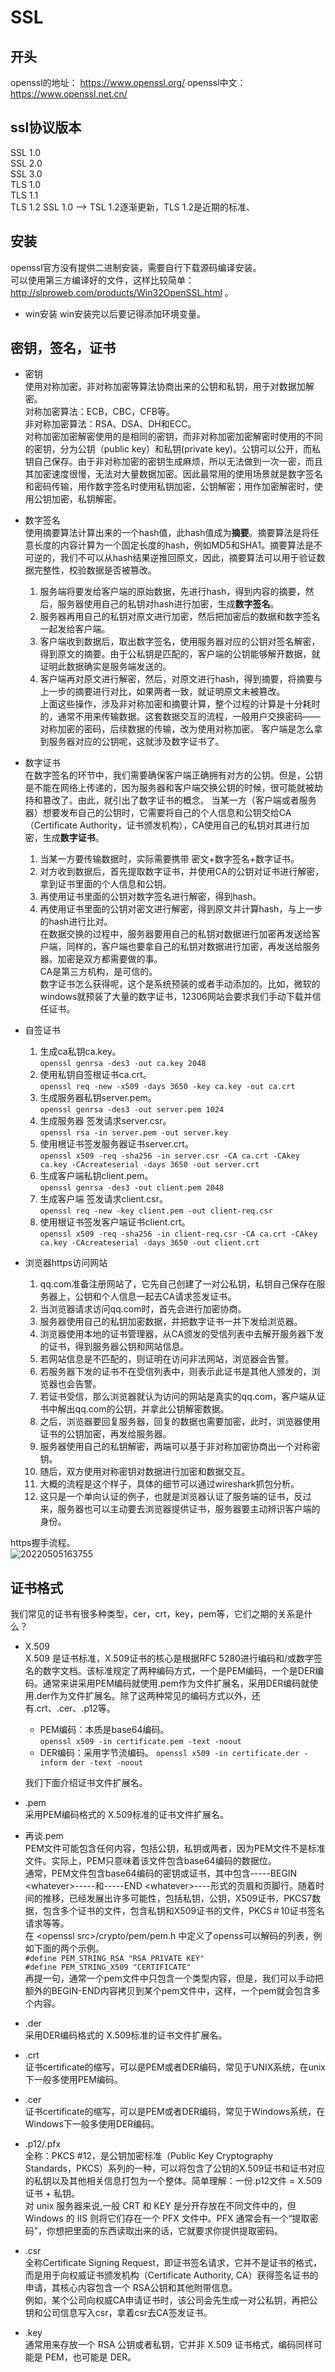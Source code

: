 # SSL

## 开头
openssl的地址： https://www.openssl.org/
openssl中文： https://www.openssl.net.cn/

## ssl协议版本
SSL 1.0  
SSL 2.0  
SSL 3.0  
TLS 1.0  
TLS 1.1  
TLS 1.2
SSL 1.0 --> TSL 1.2逐渐更新，TLS 1.2是近期的标准、  

## 安装
openssl官方没有提供二进制安装，需要自行下载源码编译安装。  
可以使用第三方编译好的文件，这样比较简单： http://slproweb.com/products/Win32OpenSSL.html 。

* win安装
  win安装完以后要记得添加环境变量。
## 密钥，签名，证书
* 密钥  
  使用对称加密，非对称加密等算法协商出来的公钥和私钥，用于对数据加解密。  
  对称加密算法：ECB，CBC，CFB等。  
  非对称加密算法：RSA、DSA、DH和ECC。  
  对称加密加密解密使用的是相同的密钥，而非对称加密加密解密时使用的不同的密钥，分为公钥（public key）和私钥(private key)。公钥可以公开，而私钥自己保存。由于非对称加密的密钥生成麻烦，所以无法做到一次一密，而且其加密速度很慢，无法对大量数据加密。因此最常用的使用场景就是数字签名和密码传输，用作数字签名时使用私钥加密，公钥解密；用作加密解密时，使用公钥加密，私钥解密。

* 数字签名  
  使用摘要算法计算出来的一个hash值，此hash值成为**摘要**。摘要算法是将任意长度的内容计算为一个固定长度的hash，例如MD5和SHA1。摘要算法是不可逆的，我们不可以从hash结果逆推回原文，因此，摘要算法可以用于验证数据完整性，校验数据是否被篡改。
  1. 服务端将要发给客户端的原始数据，先进行hash，得到内容的摘要，然后，服务器使用自己的私钥对hash进行加密，生成**数字签名**。
  2. 服务器再用自己的私钥对原文进行加密，然后把加密后的数据和数字签名一起发给客户端。
  3. 客户端收到数据后，取出数字签名，使用服务器对应的公钥对签名解密，得到原文的摘要。由于公私钥是匹配的，客户端的公钥能够解开数据，就证明此数据确实是服务端发送的。
  4. 客户端再对原文进行解密，然后，对原文进行hash，得到摘要，将摘要与上一步的摘要进行对比，如果两者一致，就证明原文未被篡改。  
  上面这些操作，涉及非对称加密和摘要计算，整个过程的计算是十分耗时的，通常不用来传输数据。这套数据交互的流程，一般用户交换密码——对称加密的密码，后续数据的传输，改为使用对称加密。
  客户端是怎么拿到服务器对应的公钥呢，这就涉及数字证书了。

* 数字证书  
  在数字签名的环节中，我们需要确保客户端正确拥有对方的公钥。但是，公钥是不能在网络上传递的，因为服务器和客户端交换公钥的时候，很可能就被劫持和篡改了。由此，就引出了数字证书的概念。
  当某一方（客户端或者服务器）想要发布自己的公钥时，它需要将自己的个人信息和公钥交给CA（Certificate Authority，证书颁发机构），CA使用自己的私钥对其进行加密，生成**数字证书**。
  1. 当某一方要传输数据时，实际需要携带 密文+数字签名+数字证书。
  2. 对方收到数据后，首先提取数字证书，并使用CA的公钥对证书进行解密，拿到证书里面的个人信息和公钥。
  3. 再使用证书里面的公钥对数字签名进行解密，得到hash。
  4. 再使用证书里面的公钥对密文进行解密，得到原文并计算hash，与上一步的hash进行比对。  
  在数据交换的过程中，服务器要用自己的私钥对数据进行加密再发送给客户端，同样的，客户端也要拿自己的私钥对数据进行加密，再发送给服务器。加密是双方都需要做的事。  
  CA是第三方机构，是可信的。  
  数字证书怎么获得呢，这个是系统预装的或者手动添加的。比如，微软的windows就预装了大量的数字证书，12306网站会要求我们手动下载并信任证书。
  
* 自签证书
  1. 生成ca私钥ca.key。  
   `openssl genrsa -des3 -out ca.key 2048`
  2. 使用私钥自签根证书ca.crt。  
   `openssl req -new -x509 -days 3650 -key ca.key -out ca.crt`
  3. 生成服务器私钥server.pem。  
   `openssl genrsa -des3 -out server.pem 1024`
  4. 生成服务器 签发请求server.csr。  
   `openssl rsa -in server.pem -out server.key`
  5. 使用根证书签发服务器证书server.crt。  
   `openssl x509 -req -sha256 -in server.csr -CA ca.crt -CAkey ca.key -CAcreateserial -days 3650 -out server.crt`
  6. 生成客户端私钥client.pem。  
   `openssl genrsa -des3 -out client.pem 2048`
  7. 生成客户端 签发请求client.csr。  
   `openssl req -new -key client.pem -out client-req.csr`
  8. 使用根证书签发客户端证书client.crt。  
   `openssl x509 -req -sha256 -in client-req.csr -CA ca.crt -CAkey ca.key -CAcreateserial -days 3650 -out client.crt`

* 浏览器https访问网站
  1. qq.com准备注册网站了，它先自己创建了一对公私钥，私钥自己保存在服务器上，公钥和个人信息一起去CA请求签发证书。
  2. 当浏览器请求访问qq.com时，首先会进行加密协商。
  3. 服务器使用自己的私钥加密数据，并把数字证书一并下发给浏览器。
  4. 浏览器使用本地的证书管理器，从CA颁发的受信列表中去解开服务器下发的证书，得到服务器公钥和网站信息。
  5. 若网站信息是不匹配的，则证明在访问非法网站，浏览器会告警。
  6. 若服务器下发的证书不在受信列表中，则表示此证书是其他人颁发的，浏览器也会告警。
  7. 若证书受信，那么浏览器就认为访问的网站是真实的qq.com，客户端从证书中解出qq.com的公钥，并拿此公钥解密数据。
  8. 之后，浏览器要回复服务器，回复的数据也需要加密，此时，浏览器使用证书的公钥加密，再发给服务器。
  9. 服务器使用自己的私钥解密，两端可以基于非对称加密协商出一个对称密钥。
  10. 随后，双方使用对称密钥对数据进行加密和数据交互。
  11. 大概的流程是这个样子，具体的细节可以通过wireshark抓包分析。
  12. 这只是一个单向认证的例子，也就是浏览器认证了服务端的证书，反过来，服务器也可以主动要去浏览器提供证书，服务器要主动辨识客户端的身份。

https握手流程。   
![20220505163755](https://raw.githubusercontent.com/LittleMali/docs/master/mdPics/20220505163755.png)

## 证书格式
  我们常见的证书有很多种类型，cer，crt，key，pem等，它们之期的关系是什么？  

* X.509  
  X.509 是证书标准，X.509证书的核心是根据RFC 5280进行编码和/或数字签名的数字文档。该标准规定了两种编码方式，一个是PEM编码，一个是DER编码。通常来讲采用PEM编码就使用.pem作为文件扩展名，采用DER编码就使用.der作为文件扩展名。除了这两种常见的编码方式以外，还有.crt、.cer、.p12等。
  * PEM编码：本质是base64编码。  
  `openssl x509 -in certificate.pem -text -noout`
  * DER编码：采用字节流编码。
  `openssl x509 -in certificate.der -inform der -text -noout`

  我们下面介绍证书文件扩展名。
* .pem  
  采用PEM编码格式的 X.509标准的证书文件扩展名。
* 再谈.pem  
  PEM文件可能包含任何内容，包括公钥，私钥或两者，因为PEM文件不是标准文件。实际上，PEM只意味着该文件包含base64编码的数据位。  
  通常，PEM文件包含base64编码的密钥或证书，其中包含-----BEGIN \<whatever\>-----和-----END \<whatever\>----形式的页眉和页脚行。随着时间的推移，<whatever>已经发展出许多可能性，包括私钥，公钥，X509证书，PKCS7数据，包含多个证书的文件，包含私钥和X509证书的文件，PKCS＃10证书签名请求等等。  
  在 \<openssl src\>/crypto/pem/pem.h 中定义了openss可以解码的列表，例如下面的两个示例。  
  `#define PEM_STRING_RSA "RSA PRIVATE KEY"`  
  `#define PEM_STRING_X509 "CERTIFICATE"`  
  再提一句，通常一个pem文件中只包含一个类型内容，但是，我们可以手动把额外的BEGIN-END内容拷贝到某个pem文件中，这样，一个pem就会包含多个内容。
* .der  
  采用DER编码格式的 X.509标准的证书文件扩展名。
* .crt  
  证书certificate的缩写，可以是PEM或者DER编码，常见于UNIX系统，在unix下一般多使用PEM编码。
* .cer  
  证书certificate的缩写，可以是PEM或者DER编码，常见于Windows系统，在Windows下一般多使用DER编码。
* .p12/.pfx  
  全称：PKCS #12，是公钥加密标准（Public Key Cryptography Standards，PKCS）系列的一种，可以将包含了公钥的X.509证书和证书对应的私钥以及其他相关信息打包为一个整体。简单理解：一份.p12文件 =  X.509证书 + 私钥。  
  对 unix 服务器来说,一般 CRT 和 KEY 是分开存放在不同文件中的，但 Windows 的 IIS 则将它们存在一个 PFX 文件中。PFX 通常会有一个“提取密码”，你想把里面的东西读取出来的话，它就要求你提供提取密码。
* .csr  
  全称Certificate Signing Request，即证书签名请求，它并不是证书的格式，而是用于向权威证书颁发机构（Certificate Authority, CA）获得签名证书的申请，其核心内容包含一个 RSA公钥和其他附带信息。  
  例如，某个公司向权威CA申请证书时，该公司会先生成一对公私钥，再把公钥和公司信息写入csr，拿着csr去CA签发证书。
* .key  
  通常用来存放一个 RSA 公钥或者私钥，它并非 X.509 证书格式，编码同样可能是 PEM，也可能是 DER。